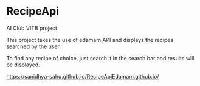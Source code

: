 # RecipeApi
AI Club VITB project

This project takes the use of edamam API and displays the recipes searched by the user.

To find any recipe of choice, just search it in the search bar and results will be displayed.

https://sanidhya-sahu.github.io/RecipeApiEdamam.github.io/
